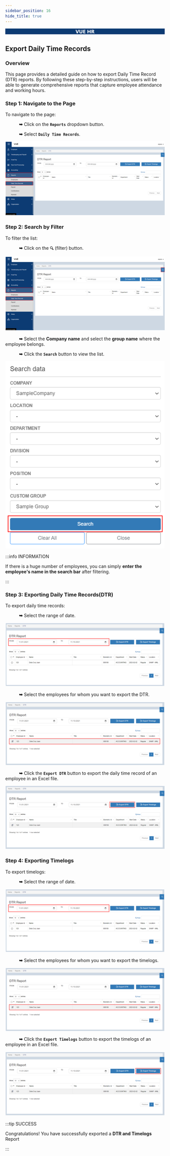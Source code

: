 ```yaml
---
sidebar_position: 16
hide_title: true
---
```


![Banner](../img/banner.png)

## Export Daily Time Records

### Overview

<div class="justify-text">
This page provides a detailed guide on how to export Daily Time Record (DTR) reports. By following these step-by-step instructions, users will be able to generate comprehensive reports that capture employee attendance and working hours.
</div>

### Step 1: Navigate to the Page
To navigate to the page:

&nbsp;&nbsp;&nbsp;&nbsp;&nbsp;&nbsp;&nbsp;&nbsp;&nbsp;&nbsp;&nbsp;**➥** Click on the **`Reports`** dropdown button.

&nbsp;&nbsp;&nbsp;&nbsp;&nbsp;&nbsp;&nbsp;&nbsp;&nbsp;&nbsp;&nbsp;**➥** Select **`Daily Time Records`**.

![Export Employee Report](../img/report-dtr-export.png)

### Step 2: Search by Filter
To filter the list:

&nbsp;&nbsp;&nbsp;&nbsp;&nbsp;&nbsp;&nbsp;&nbsp;&nbsp;&nbsp;&nbsp;**➥** Click on the **`🔍`** (filter) button.

![Export Employee Report](../img/report-dtr-filter.png)

&nbsp;&nbsp;&nbsp;&nbsp;&nbsp;&nbsp;&nbsp;&nbsp;&nbsp;&nbsp;&nbsp;**➥** Select the **Company name** and select the **group name** where the employee belongs.

&nbsp;&nbsp;&nbsp;&nbsp;&nbsp;&nbsp;&nbsp;&nbsp;&nbsp;&nbsp;&nbsp;**➥** Click the **`Search`** button to view the list.

![Export Employee Report](../img/report-emp-search.png)

:::info INFORMATION

If there is a huge number of employees, you can simply **enter the employee's name in the search bar** after filtering.

:::

### Step 3: Exporting Daily Time Records(DTR)

To export daily time records:

&nbsp;&nbsp;&nbsp;&nbsp;&nbsp;&nbsp;&nbsp;&nbsp;&nbsp;&nbsp;&nbsp;**➥** Select the range of date.

![Export Employee Report](../img/report-dtr-date.png)

&nbsp;&nbsp;&nbsp;&nbsp;&nbsp;&nbsp;&nbsp;&nbsp;&nbsp;&nbsp;&nbsp;**➥** Select the employees for whom you want to export the DTR.

![Export Employee Report](../img/report-dtr-check.png)

&nbsp;&nbsp;&nbsp;&nbsp;&nbsp;&nbsp;&nbsp;&nbsp;&nbsp;&nbsp;&nbsp;**➥** Click the **`Export DTR`** button to export the daily time record of an employee in an Excel file.

![Export Employee Report](../img/report-export-dtr.png)

### Step 4: Exporting Timelogs

To export timelogs:

&nbsp;&nbsp;&nbsp;&nbsp;&nbsp;&nbsp;&nbsp;&nbsp;&nbsp;&nbsp;&nbsp;**➥** Select the range of date.

![Export Employee Report](../img/report-dtr-date.png)

&nbsp;&nbsp;&nbsp;&nbsp;&nbsp;&nbsp;&nbsp;&nbsp;&nbsp;&nbsp;&nbsp;**➥** Select the employees for whom you want to export the timelogs.

![Export Employee Report](../img/report-dtr-check.png)

&nbsp;&nbsp;&nbsp;&nbsp;&nbsp;&nbsp;&nbsp;&nbsp;&nbsp;&nbsp;&nbsp;**➥** Click the **`Export Timelogs`** button to export the timelogs of an employee in an Excel file.

![Export Employee Report](../img/report-export-timelogs.png)


:::tip SUCCESS

Congratulations! You have successfully exported a **DTR and Timelogs** Report

:::





